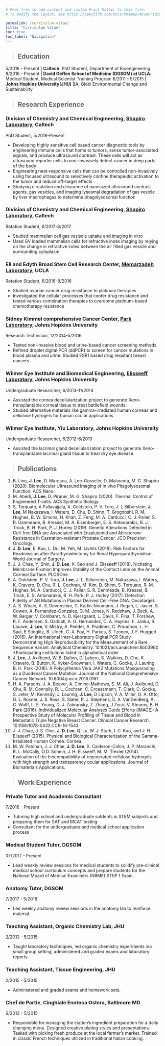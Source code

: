 ```yaml
---
# Feel free to add content and custom Front Matter to this file.
# To modify the layout, see https://jekyllrb.com/docs/themes/#overriding-theme-defaults

permalink: /curriculum-vitae/
title: "Curriculum Vitae"
toc: true
toc_label: "Navigation"
---
```


> ## Education

5/2018 - Present | **Caltech**: PhD Student, Department of Bioengineering
8/2016 - Present | **David Geffen School of Medicine (DGSOM) at UCLA**: Medical Student, Medical Scientist Training Program
8/2011 - 5/2015 | **Johns Hopkins University(JHU)** BA, Globl Environmental Change and Sustainability 

> ## Research Experience 

###  Division of Chemistry and Chemical Engineering, [Shapiro Laboratory](http://shapirolab.caltech.edu/), Caltech 
PhD Student, 5/2018-Present
    
- Developing highly sensitive cell based cancer diagnostic tools by engineering immune cells that home to tumors, sense tumor-associated signals, and produce ultrasound contrast. These cells will act as ultrasound reporter cells to non-invasively detect cancer in deep parts of the body 
- Engineering heat-responsive cells that can be controlled non-invasively using focused ultrasound to selectively confine therapeutic activation to the tumor and reduce off-target effects
- Studying circulation and clearance of nanosized ultrasound contrast agents, gas vesicles, and imaging lysosmal degradation of gas vesicle by liver macrophages to determine phagolysosomal function 

###  Division of Chemistry and Chemical Engineering, [Shapiro Laboratory](http://shapirolab.caltech.edu/), Caltech 
Rotation Student, 6/2017-8/2017
    
- Studied mammalian cell gas vesiscle uptake and imaging in vitro
- Used GV loaded mammalian cells for refractive index imaging by relying on the change in refractive index between the air filled gas vesicle and surrounding cytoplasm 

###  Eli and Edyth Broad Stem Cell Research Center, [Memarzadeh Laboratory](https://www.godiscoverylab.com/), UCLA 
Rotation Student, 6/2016-8/2016
    
- Studied ovarian cancer drug resistance to platinum therapies 
- Investigated the cellular processes that confer drug resistance and tested various combination therapies to overcome platinum-based chemotherapy resistance 

###  Sidney Kimmel comprehensive Cancer Center, [Park Laboratory](https://www.benhopark.com/), Johns Hopkins University
Research Technician, 12/2014-5/2016
    
- Tested non-invasive blood and urine-based cancer screening methods.
- Refined droplet digital PCR (ddPCR) to screen for cancer mutations in blood plasma and urine. Studied ESR1 based drug resistant breast cancers. 

###  Wilmer Eye Institute and Biomedical Engineering, [Elisseeff Laboratory](https://elisseefflab.jhu.edu/), Johns Hopkins University
Undergraduate Researcher, 6/2013-11/2014
    
- Assisted the cornea decellularization project to generate Xeno-transplantable corneal tissue to treat battlefield wounds. 
- Studied alternative materials like gamma-irradiated human corneas and cellulose hydrogels for human ocular applications.  

###  Wilmer Eye Institute, Yiu Laboratory, Johns Hopkins University
Undergraduate Researcher, 6/2012-6/2013
    
- Assisted the lacrimal gland decellularization project to generate Xeno-transplantable lacrimal gland tissue to treat dry eye disease.

> ## Publications

1. B. Ling, **J. Lee**, D. Maresca, A. Lee-Gosselin, D. Malounda, M. G. Shapiro (2020). Biomolecular Ultrasound Imaging of in vivo Phagolysosomal Function. ACS Nano. 
2. M. Abedi, **J. Lee**, D. Piraner, M. G. Shapiro (2020). Thermal Control of Engineered T-cells. ACS Synthetic Biology. 
3. S. Torquato, A Pallavajjala, A. Goldstein, P. V. Toro, J. L Silberstein, **J. Lee**, M Nakazawa, I. Waters, D. Chu, D. Shinn, T. Grogonshi, R. M. Hughes, B. W. Simons, H. Khan, Z. Feng, M. A. Carducci, C. J. Paller, S. R. Denmeade, B. Kressel, M. A. Eisenberger, E. S. Antonarakis, B. J. Trock, B. H. Park, P. J. Hurley (2019). Genetic Alterations Detected in Cell-free DNA are Associated with Enzalutamid and Abiraterone Resistance in Castration-resistant Prostate Cancer. JCO Precision Oncology.
4. **J. D. Lee**, E. Kuo, L. Du, M. Yeh, M. Livhits (2018). Risk Factors for Readmission after Parathyroidectomy for Renal Hyperparathyroidism. World Journal of Surgery.
5. J. J. Chae, Y, Shin, **J. D. Lee**, K. Seo and J. Elisseeff (2018). Nictiating Membrane Fixation Improves Stability of the Contact Lens on the Animal Corneal Surface. PLOSOne.
6. A. Goldstein, P. V. Toro, **J. Lee**, J. L. Silberstein, M. Nakazawa, I. Waters, K. Cravero, D. Chu, R. L. Cochran, M. Kim, D. Shinn, S. Torquato, R. M. Hughes, M. A. Carducci, C. J. Paller, S. R. Denmeade, B. Kressel, B. Trock, E. S. Antonarakis, B. H. Park, P. J. Hurley (2017). Detection Fidelity of AR Mutations in Plasma Derived Cell-Free DNA. Oncotarget.
7. A. S. Whale, A. S. Devonshire, G. Karlin-Neumann, J. Regan, L. Javier, S. Cowen, A. Fernandez-Gonzalez, G. M. Jones, N. Redshaw, J. Beck, A. W. Berger, V. Combaret, N. D. Kjersgaard, L. Davis, F. Fina, T. Forshew, R. F. Andersen, S. Galbiati, A. G. Hernandez, C. A. Haynes. F. Janku, R. Lacave, **J. Lee**, V. Mistry, A. Pender, A. Pradines, C. Proudhon, L. H. Saal, E Stieglitz, B. Ulrich, C. A. Foy, H. Parkes, S. Tzonev, J. F. Huggett (2016). An International Inter-Laboratory Digital PCR Study Demonstrating High Reproducibility for the Measurement of a Rare Sequence Variant. Analytical Chemistry. 10.1021/acs.analchem.6b03980 *Participating institutions listed in alphabetical order
8. **J. Lee**, J. Axilbund, W. B. Dalton, D. Laheru, S. Watkins, D. Chu, K. Cravero, B. Button, K. Kyker-Snowman, I. Waters, C. Gocke, J. Lauring, B. H. Park (2016). A Polycythemia Vera JAK2 Mutations Masquerading as a Duodenal Cancer Mutation. Journal of the National Comprehensive Cancer Network. 10.6004/jnccn.2016.0161
9. H. A. Parsons, J. A. Beaver, A. Cimino-Mathews, S. M. Ali, J. Axilbund, D. Chu, R. M. Connolly, R. L. Cochran, C. Croessmann, T. Clark, C. Gocke, S. Jeter, M. Kennedy, J. Lauring, **J. Lee**, D Lipson, V. A. Miller, G. A. Otto, G. L. Rosner, J. S. Ross, S. Slater, P. J. Stephens, D. A. VanDenBerg, A. C. Wolff, L. E. Young, D. J. Zabransky, Z. Zhang, J Zorzi, V. Stearns, B. H. Park (2016). Individualized Molecular Analyses Guide Efforts (IMAGE): A Prospective Study of Molecular Profiling of Tissue and Blood in Metastatic Triple Negative Breast Cancer. Clinical Cancer Research. 10.1158/1078-0432.CCR-16-1543
10. J. J. Chae, J. S. Choi, **J. D. Lee**, Q. Lu, W. J. Stark, I. C. Kuo, and J. H. Elisseeff (2015). Physical and Biological Characterization of the Gamma-Irradiated Human Cornea. Cornea. 
11. M. W. Patchan, J. J. Chae, **J. D. Lee**, X. Calderon-Colon, J. P. Maranchi, R. L. McCally, O.D. Schein, J. H. Elisseeff, M. M. Trexler (2014). Evaluation of the biocompatibility of regenerated cellulose hydrogels with high strength and transparency ocular applications. Journal of Biomaterials Applications.	

> ## Work Experience 

###  Private Tutor and Academic Consultant
7/2016 - Present

- Tutoring high school and undergraduate sutdents in STEM subjects and preparing them for SAT and MCAT testing
- Consultant for the undergraduate and medical school application process 

### Medical Student Tutor, DGSOM
07/2017 - Present

- Lead weakly review sessions for medical students to solidify pre-clinical medical school curriculum concepts and prepare students for the National Moard of Medical Examiners (NBME) STEP 1 Exam. 

### Anatomy Tutor, DGSOM
7/2017 - 5/2018

- Led weekly anatomy review sessions in the anatomy lab to reinforce material. 

###  Teaching Assistant, Organic Chemistry Lab, JHU
2/2013 - 5/2015

- Taught laboratory techniques, led organic chemistry experiments ina small group setting, administered and graded exams and laboratory reports.  

###  Teaching Assistant, Tissue Engineering, JHU
2/2015 - 5/2015

- Administered and graded exams and homework sets. 

###  Chef de Partie, Cinghiale Enoteca Ostera, Baltimore MD
6/2013 - 5/2015

- Responsible for managing the station’s ingredient preparation for a daily changing menu. Designed creative plating styles and presentations. Tasked with picking fresh produce at the local farmer’s market. Trained in classic French techniques utilized in traditional Italian cooking.